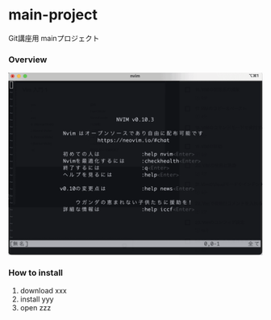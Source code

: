 # main-project
Git講座用 mainプロジェクト

### Overview
![demo](images/sample.gif)

### How to install
1. download xxx
2. install yyy
3. open zzz

